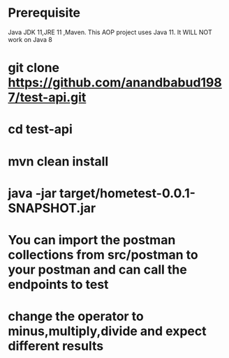 # Prerequisite
Java JDK 11,JRE 11 ,Maven. This AOP project uses Java 11. It WILL NOT work on Java 8

# git clone https://github.com/anandbabud1987/test-api.git
# cd test-api
# mvn clean install
# java -jar target/hometest-0.0.1-SNAPSHOT.jar
# You can import the postman collections from src/postman to your postman and can call the endpoints to test
# change the operator to minus,multiply,divide and expect different results


